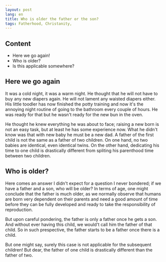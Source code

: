```yaml
---
layout: post
lang: en
title: Who is older the father or the son?
tags: Fatherhood, Christanity, 
---
```


## Content
* Here we go again!
* Who is older?
* Is this applicable somewhere?

## Here we go again
It was a cold night, it was a warm night. He thought that he will not have to buy any new diapers again. He will not lament any waisted diapers either. His little toodler has now finished the potty training and now it's the annoying night routine of going to the bathroom every couple of hours. He was ready for that but he wasn't ready for the new bun in the oven.

He thought he knew everything he was about to face; raising a new born is not an easy task, but at least he has some experience now. What he didn't know was that with new baby he must be a new dad. A father of the first child is not the same as a father of two children. On one hand, no two babies are identical, even identical twins. On the other hand, dedicating his time to one child is drastically different from spliting his parenthood time between two children.

## Who is older?
Here comes an answer I didn't expect for a question I never bondered; if we have a father and a son, who will be older? In terms of age, one might conclude that the father is much older, as we normally observe that humans are born very dependent on their parents and need a good amount of time before they can be fully developed and ready to take the responsibility of reproduction.

But upon careful pondering, the father is only a father once he gets a son. And without ever having this child, we would't call him the father of that child. So in such prespective, the father starts to be a father once there is a child.

But one might say, surely this case is not applicable for the subsequent children! But dear, the father of one child is drastically different than the father of two.